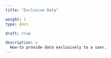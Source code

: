 ```yaml
---
title: "Exclusive Data"

weight: 1
type: docs

draft: true

description: >
  How-to provide data exclusively to a user.
---
```

